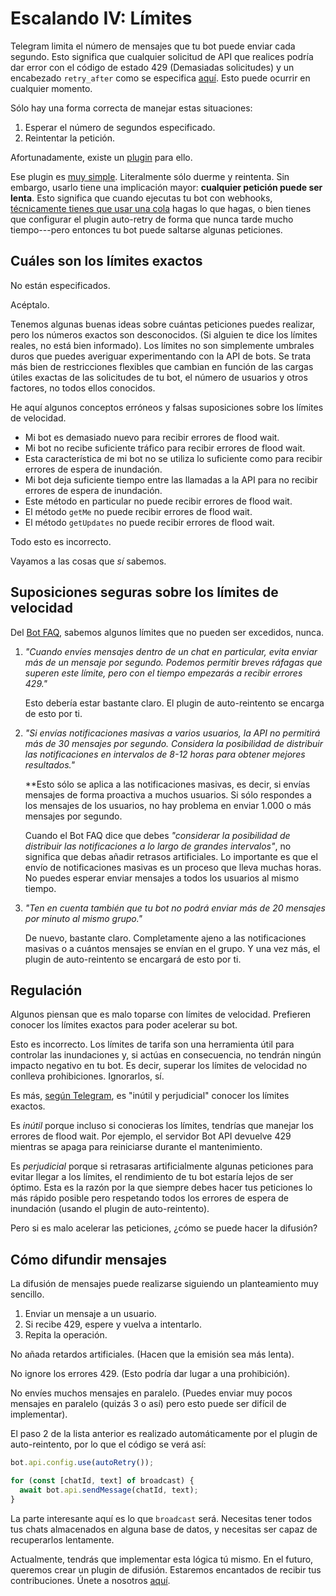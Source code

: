 # Escalando IV: Límites

Telegram limita el número de mensajes que tu bot puede enviar cada segundo.
Esto significa que cualquier solicitud de API que realices podría dar error con el código de estado 429 (Demasiadas solicitudes) y un encabezado `retry_after` como se especifica [aquí](https://core.telegram.org/bots/api#responseparameters).
Esto puede ocurrir en cualquier momento.

Sólo hay una forma correcta de manejar estas situaciones:

1. Esperar el número de segundos especificado.
2. Reintentar la petición.

Afortunadamente, existe un [plugin](../plugins/auto-retry) para ello.

Ese plugin es [muy simple](https://github.com/grammyjs/auto-retry/blob/main/src/index.ts).
Literalmente sólo duerme y reintenta.
Sin embargo, usarlo tiene una implicación mayor: **cualquier petición puede ser lenta**.
Esto significa que cuando ejecutas tu bot con webhooks, [técnicamente tienes que usar una cola](../guide/deployment-types#terminar-las-solicitudes-de-webhooks-a-tiempo) hagas lo que hagas, o bien tienes que configurar el plugin auto-retry de forma que nunca tarde mucho tiempo---pero entonces tu bot puede saltarse algunas peticiones.

## Cuáles son los límites exactos

No están especificados.

Acéptalo.

Tenemos algunas buenas ideas sobre cuántas peticiones puedes realizar, pero los números exactos son desconocidos.
(Si alguien te dice los límites reales, no está bien informado).
Los límites no son simplemente umbrales duros que puedes averiguar experimentando con la API de bots.
Se trata más bien de restricciones flexibles que cambian en función de las cargas útiles exactas de las solicitudes de tu bot, el número de usuarios y otros factores, no todos ellos conocidos.

He aquí algunos conceptos erróneos y falsas suposiciones sobre los límites de velocidad.

- Mi bot es demasiado nuevo para recibir errores de flood wait.
- Mi bot no recibe suficiente tráfico para recibir errores de flood wait.
- Esta característica de mi bot no se utiliza lo suficiente como para recibir errores de espera de inundación.
- Mi bot deja suficiente tiempo entre las llamadas a la API para no recibir errores de espera de inundación.
- Este método en particular no puede recibir errores de flood wait.
- El método `getMe` no puede recibir errores de flood wait.
- El método `getUpdates` no puede recibir errores de flood wait.

Todo esto es incorrecto.

Vayamos a las cosas que _sí_ sabemos.

## Suposiciones seguras sobre los límites de velocidad

Del [Bot FAQ](https://core.telegram.org/bots/faq#my-bot-is-hitting-limits-how-do-i-avoid-this), sabemos algunos límites que no pueden ser excedidos, nunca.

1. _"Cuando envíes mensajes dentro de un chat en particular, evita enviar más de un mensaje por segundo. Podemos permitir breves ráfagas que superen este límite, pero con el tiempo empezarás a recibir errores 429."_

   Esto debería estar bastante claro. El plugin de auto-reintento se encarga de esto por ti.

2. _"Si envías notificaciones masivas a varios usuarios, la API no permitirá más de 30 mensajes por segundo. Considera la posibilidad de distribuir las notificaciones en intervalos de 8-12 horas para obtener mejores resultados."_

   **Esto sólo se aplica a las notificaciones masivas, es decir, si envías mensajes de forma proactiva a muchos usuarios.
   Si sólo respondes a los mensajes de los usuarios, no hay problema en enviar 1.000 o más mensajes por segundo.

   Cuando el Bot FAQ dice que debes _"considerar la posibilidad de distribuir las notificaciones a lo largo de grandes intervalos"_, no significa que debas añadir retrasos artificiales.
   Lo importante es que el envío de notificaciones masivas es un proceso que lleva muchas horas.
   No puedes esperar enviar mensajes a todos los usuarios al mismo tiempo.

3. _"Ten en cuenta también que tu bot no podrá enviar más de 20 mensajes por minuto al mismo grupo."_

   De nuevo, bastante claro.
   Completamente ajeno a las notificaciones masivas o a cuántos mensajes se envían en el grupo.
   Y una vez más, el plugin de auto-reintento se encargará de esto por ti.

## Regulación

Algunos piensan que es malo toparse con límites de velocidad.
Prefieren conocer los límites exactos para poder acelerar su bot.

Esto es incorrecto.
Los límites de tarifa son una herramienta útil para controlar las inundaciones y, si actúas en consecuencia, no tendrán ningún impacto negativo en tu bot.
Es decir, superar los límites de velocidad no conlleva prohibiciones.
Ignorarlos, sí.

Es más, [según Telegram](https://t.me/tdlibchat/47285), es "inútil y perjudicial" conocer los límites exactos.

Es _inútil_ porque incluso si conocieras los límites, tendrías que manejar los errores de flood wait.
Por ejemplo, el servidor Bot API devuelve 429 mientras se apaga para reiniciarse durante el mantenimiento.

Es _perjudicial_ porque si retrasaras artificialmente algunas peticiones para evitar llegar a los límites, el rendimiento de tu bot estaría lejos de ser óptimo.
Esta es la razón por la que siempre debes hacer tus peticiones lo más rápido posible pero respetando todos los errores de espera de inundación (usando el plugin de auto-reintento).

Pero si es malo acelerar las peticiones, ¿cómo se puede hacer la difusión?

## Cómo difundir mensajes

La difusión de mensajes puede realizarse siguiendo un planteamiento muy sencillo.

1. Enviar un mensaje a un usuario.
2. Si recibe 429, espere y vuelva a intentarlo.
3. Repita la operación.

No añada retardos artificiales.
(Hacen que la emisión sea más lenta).

No ignore los errores 429.
(Esto podría dar lugar a una prohibición).

No envíes muchos mensajes en paralelo.
(Puedes enviar muy pocos mensajes en paralelo (quizás 3 o así) pero esto puede ser difícil de implementar).

El paso 2 de la lista anterior es realizado automáticamente por el plugin de auto-reintento, por lo que el código se verá así:

```ts
bot.api.config.use(autoRetry());

for (const [chatId, text] of broadcast) {
  await bot.api.sendMessage(chatId, text);
}
```

La parte interesante aquí es lo que `broadcast` será.
Necesitas tener todos tus chats almacenados en alguna base de datos, y necesitas ser capaz de recuperarlos lentamente.

Actualmente, tendrás que implementar esta lógica tú mismo.
En el futuro, queremos crear un plugin de difusión.
Estaremos encantados de recibir tus contribuciones.
Únete a nosotros [aquí](https://t.me/grammyjs).
